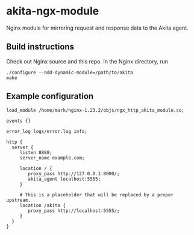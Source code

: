 # akita-ngx-module

Nginx module for mirroring request and response data to the Akita agent.


## Build instructions

Check out Nginx source and this repo.  In the Nginx directory, run

```
./configure --add-dynamic-module=/path/to/akita
make
```


## Example configuration


```
load_module /home/mark/nginx-1.23.2/objs/ngx_http_akita_module.so;

events {}

error_log logs/error.log info;

http {
  server {
     listen 8888;
     server_name example.com;

     location / {
        proxy_pass http://127.0.0.1:8000/;
        akita_agent localhost:5555;
     }
 
     # This is a placeholder that will be replaced by a proper upstream.
     location /akita {
        proxy_pass http://localhost:5555/;
     }
  }
}
```
